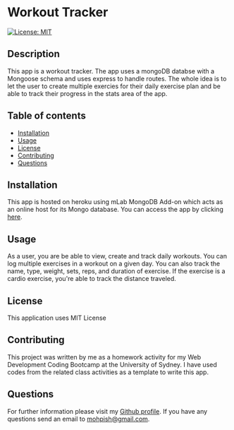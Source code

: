 # Workout Tracker

  [![License: MIT](https://img.shields.io/badge/License-MIT-yellow.svg)](https://github.com/Mohammad-Pishdar/employee_summary_template_engine/blob/master/LICENSE)

  ## Description
  This app is a workout tracker. The app uses a mongoDB databse with a Mongoose schema and uses express to handle routes. The whole idea is to let the user to create multiple exercies for their daily exercise plan and be able to track their progress in the stats area of the app. 

  ## Table of contents
  
  * [Installation](#installation)
  * [Usage](#usage)
  * [License](#license)
  * [Contributing](#contributing)
  * [Questions](#questions)
  

  ## Installation

  This app is hosted on heroku using mLab MongoDB Add-on which acts as an online host for its Mongo database. You can access the app by clicking [here](https://powerful-everglades-16392.herokuapp.com/).

  ## Usage

  As a user, you are be able to view, create and track daily workouts. You can log multiple exercises in a workout on a given day. You can also track the name, type, weight, sets, reps, and duration of exercise. If the exercise is a cardio exercise, you're able to track the distance traveled.

  ## License

  This application uses MIT License

  ## Contributing

  This project was written by me as a homework activity for my Web Development Coding Bootcamp at the University of Sydney. I have used codes from the related class activities as a template to write this app.

  ## Questions

  For further information please visit my [Github profile](https://github.com/Mohammad-Pishdar). If you have any questions send an email to mohpish@gmail.com.

